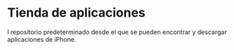 [Title]: # (App Store -Tienda de Aplicaciones-)
[Difficulty]: # (Principiante)
[Order]: # (7)

# Tienda de aplicaciones
l repositorio predeterminado desde el que se pueden encontrar y descargar aplicaciones de iPhone.